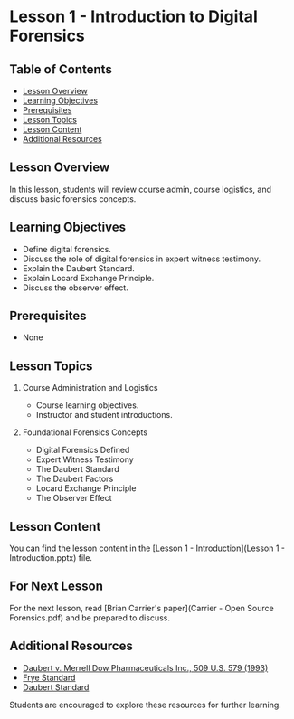# Lesson 1 - Introduction to Digital Forensics


## Table of Contents
- [Lesson Overview](#lesson-overview)
- [Learning Objectives](#learning-objectives)
- [Prerequisites](#prerequisites)
- [Lesson Topics](#lesson-topics)
- [Lesson Content](#lesson-content)
- [Additional Resources](#additional-resources)

## Lesson Overview

In this lesson, students will review course admin, course logistics, and discuss basic forensics concepts.

## Learning Objectives

- Define digital forensics.
- Discuss the role of digital forensics in expert witness testimony.
- Explain the Daubert Standard.
- Explain Locard Exchange Principle.
- Discuss the observer effect.

## Prerequisites

- None

## Lesson Topics

1. Course Administration and Logistics
   - Course learning objectives.
   - Instructor and student introductions.

2. Foundational Forensics Concepts
   - Digital Forensics Defined
   - Expert Witness Testimony
   - The Daubert Standard
   - The Daubert Factors
   - Locard Exchange Principle
   - The Observer Effect

## Lesson Content

You can find the lesson content in the [Lesson 1 - Introduction](Lesson 1 - Introduction.pptx) file.

## For Next Lesson

For the next lesson, read [Brian Carrier's paper](Carrier - Open Source Forensics.pdf) and be prepared to discuss.


## Additional Resources

- [Daubert v. Merrell Dow Pharmaceuticals Inc., 509 U.S. 579 (1993)](https://supreme.justia.com/cases/federal/us/509/579/)
- [Frye Standard](https://www.law.cornell.edu/wex/Frye_standard)
- [Daubert Standard](https://www.law.cornell.edu/wex/daubert_standard#:~:text=The%20Daubert%20standard%20is%20the,to%20the%20facts%20at%20issue.)

Students are encouraged to explore these resources for further learning.
